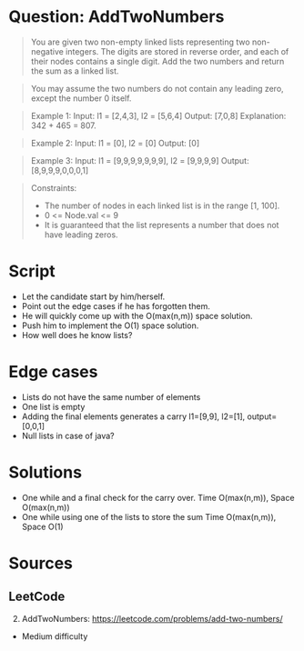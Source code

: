 # Question: AddTwoNumbers
> You are given two non-empty linked lists representing
> two non-negative integers. The digits are stored in reverse
> order, and each of their nodes contains a single digit. Add
> the two numbers and return the sum as a linked list.

> You may assume the two numbers do not contain any leading
> zero, except the number 0 itself.

> Example 1:
> Input: l1 = [2,4,3], l2 = [5,6,4]
> Output: [7,0,8]
> Explanation: 342 + 465 = 807.

> Example 2:
> Input: l1 = [0], l2 = [0]
> Output: [0]

> Example 3:
> Input: l1 = [9,9,9,9,9,9,9], l2 = [9,9,9,9]
> Output: [8,9,9,9,0,0,0,1]

> Constraints:
>  * The number of nodes in each linked list is in the range [1, 100].
>  * 0 <= Node.val <= 9
>  * It is guaranteed that the list represents a number that does not have leading zeros.

# Script
* Let the candidate start by him/herself.
* Point out the edge cases if he has forgotten them.
* He will quickly come up with the O(max(n,m)) space solution.
* Push him to implement the O(1) space solution.
* How well does he know lists?

# Edge cases
* Lists do not have the same number of elements
* One list is empty
* Adding the final elements generates a carry
l1=[9,9], l2=[1], output=[0,0,1]
* Null lists in case of java?

# Solutions
* One while and a final check for the carry over.
Time O(max(n,m)), Space O(max(n,m))
* One while using one of the lists to store the sum
Time O(max(n,m)), Space O(1)

# Sources
## LeetCode
2. AddTwoNumbers: https://leetcode.com/problems/add-two-numbers/
* Medium difficulty
